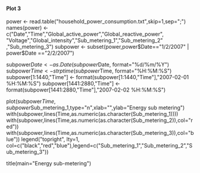 #### Plot 3

power <- read.table("household_power_consumption.txt",skip=1,sep=";")
names(power) <- c("Date","Time","Global_active_power","Global_reactive_power",
                  "Voltage","Global_intensity","Sub_metering_1","Sub_metering_2"
                  ,"Sub_metering_3")
subpower <- subset(power,power$Date=="1/2/2007" | power$Date =="2/2/2007")

subpower$Date <- as.Date(subpower$Date, format="%d/%m/%Y")
subpower$Time <- strptime(subpower$Time, format="%H:%M:%S")
subpower[1:1440,"Time"] <- format(subpower[1:1440,"Time"],"2007-02-01 %H:%M:%S")
subpower[1441:2880,"Time"] <- format(subpower[1441:2880,"Time"],"2007-02-02 %H:%M:%S")


plot(subpower$Time,subpower$Sub_metering_1,type="n",xlab="",ylab="Energy sub metering")
with(subpower,lines(Time,as.numeric(as.character(Sub_metering_1))))
with(subpower,lines(Time,as.numeric(as.character(Sub_metering_2)),col="red"))
with(subpower,lines(Time,as.numeric(as.character(Sub_metering_3)),col="blue"))
legend("topright", lty=1, col=c("black","red","blue"),legend=c("Sub_metering_1","Sub_metering_2","Sub_metering_3"))


title(main="Energy sub-metering")
